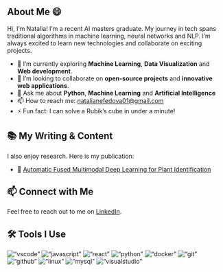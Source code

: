 ## About Me :smile:
Hi, I’m Natalia! I’m a recent AI masters graduate. My journey in tech spans traditional algorithms in machine learning, neural networks and NLP. I’m always excited to learn new technologies and collaborate on exciting projects.
- :seedling: I’m currently exploring **Machine Learning**, **Data Visualization** and **Web development**.
- :handshake: I’m looking to collaborate on **open-source projects** and **innovative web applications**.
- :speech_balloon: Ask me about **Python**, **Machine Learning** and **Artificial Intelligence**
- :mailbox: How to reach me: [natalianefedova01@gmail.com](natalianefedova01@gmail.com)
- :zap: Fun fact: I can solve a Rubik’s cube in under a minute!
## :books: My Writing & Content
I also enjoy research. Here is my publication:
- :book: [Automatic Fused Multimodal Deep Learning for Plant Identification](https://arxiv.org/abs/2406.01455)
## :mailbox: Connect with Me
Feel free to reach out to me on [LinkedIn](https://www.linkedin.com/in/natalianefedova/).
## :hammer_and_wrench: Tools I Use
<p align=“left”>
<img src=“https://cdn.jsdelivr.net/gh/devicons/devicon/icons/vscode/vscode-original.svg” alt=“vscode” width=“30" height=“30”/>
<img src=“https://raw.githubusercontent.com/devicons/devicon/master/icons/javascript/javascript-original.svg” alt=“javascript” width=“30" height=“30” />
<img src=“https://raw.githubusercontent.com/devicons/devicon/master/icons/react/react-original-wordmark.svg” alt=“react” width=“30" height=“30” />
<img src=“https://cdn.jsdelivr.net/gh/devicons/devicon/icons/python/python-original.svg” alt=“python” width=“30" height=“30”/>
<img src=“https://cdn.jsdelivr.net/gh/devicons/devicon/icons/docker/docker-original.svg” alt=“docker” width=“30" height=“30”/>
<img src=“https://cdn.jsdelivr.net/gh/devicons/devicon/icons/git/git-original.svg” alt=“git” width=“30" height=“30”/>
<img src=“https://cdn.jsdelivr.net/gh/devicons/devicon/icons/github/github-original-wordmark.svg” alt=“github” width=“30" height=“30”/>
<img src=“https://cdn.jsdelivr.net/gh/devicons/devicon/icons/linux/linux-original.svg” alt=“linux” width=“30" height=“30”/>
<img src=“https://cdn.jsdelivr.net/gh/devicons/devicon/icons/mysql/mysql-original-wordmark.svg” alt=“mysql” width=“30" height=“30”/>
<img src=“https://cdn.jsdelivr.net/gh/devicons/devicon/icons/visualstudio/visualstudio-plain.svg” alt=“visualstudio” width=“30" height=“30”/>
</p>


